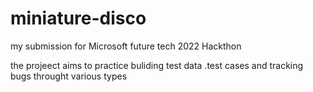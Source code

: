 # miniature-disco
my submission for  Microsoft future tech 2022 Hackthon


the projeect aims to practice buliding  test data .test cases and tracking bugs throught various types
